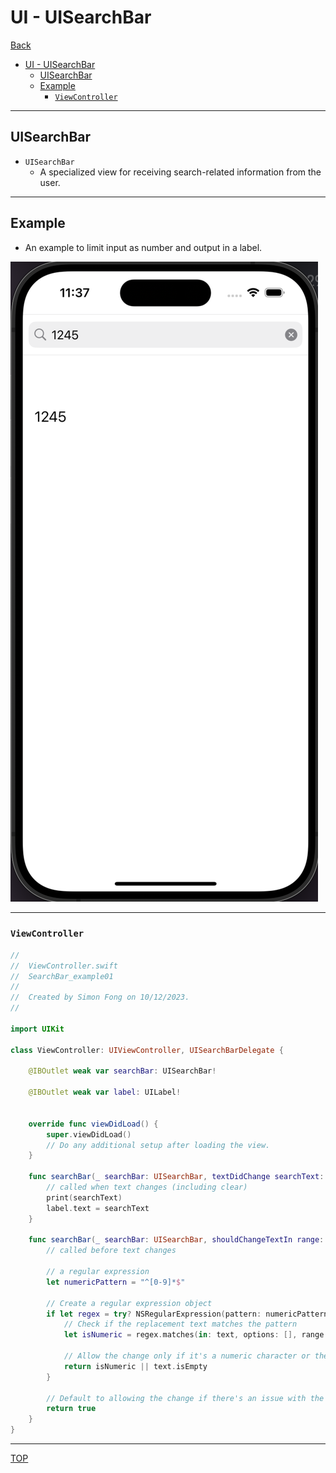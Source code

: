 # UI - UISearchBar

[Back](../index.md)

- [UI - UISearchBar](#ui---uisearchbar)
  - [UISearchBar](#uisearchbar)
  - [Example](#example)
    - [`ViewController`](#viewcontroller)

---

## UISearchBar

- `UISearchBar`
  - A specialized view for receiving search-related information from the user.

---

## Example

- An example to limit input as number and output in a label.

![searchBar_example](./pic/searchBar_example.png)

---

### `ViewController`

```swift
//
//  ViewController.swift
//  SearchBar_example01
//
//  Created by Simon Fong on 10/12/2023.
//

import UIKit

class ViewController: UIViewController, UISearchBarDelegate {

    @IBOutlet weak var searchBar: UISearchBar!

    @IBOutlet weak var label: UILabel!


    override func viewDidLoad() {
        super.viewDidLoad()
        // Do any additional setup after loading the view.
    }

    func searchBar(_ searchBar: UISearchBar, textDidChange searchText: String){
        // called when text changes (including clear)
        print(searchText)
        label.text = searchText
    }

    func searchBar(_ searchBar: UISearchBar, shouldChangeTextIn range: NSRange, replacementText text: String) -> Bool{
        // called before text changes

        // a regular expression
        let numericPattern = "^[0-9]*$"

        // Create a regular expression object
        if let regex = try? NSRegularExpression(pattern: numericPattern, options: .caseInsensitive) {
            // Check if the replacement text matches the pattern
            let isNumeric = regex.matches(in: text, options: [], range: NSRange(location: 0, length: text.utf16.count)).count > 0

            // Allow the change only if it's a numeric character or the text is empty (backspace)
            return isNumeric || text.isEmpty
        }

        // Default to allowing the change if there's an issue with the regular expression
        return true
    }
}

```

---

[TOP](#ui---uisearchbar)
